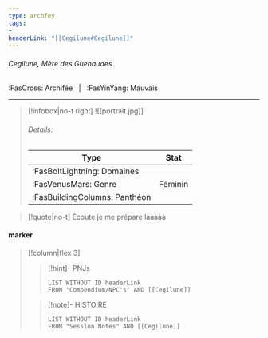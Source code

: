 ```yaml
---
type: archfey
tags:
-
headerLink: "[[Cegilune#Cegilune]]"
---
```


###### Cegilune, Mère des Guenaudes
<span class="sub2">:FasCross: Archifée &nbsp; | &nbsp; :FasYinYang: Mauvais</span>
___

> [!infobox|no-t right]
> ![[portrait.jpg]]
> ###### Details:
> | Type | Stat |
> | ---- | ---- |
> | :FasBoltLightning: Domaines |  |
> | :FasVenusMars: Genre | Féminin |
> | :FasBuildingColumns: Panthéon |  |

> [!quote|no-t]
> Écoute je me prépare lààààà

#### marker
> [!column|flex 3]
>> [!hint]-  PNJs
>>```dataview
>>LIST WITHOUT ID headerLink
>>FROM "Compendium/NPC's" AND [[Cegilune]] 
>
>>[!note]- HISTOIRE
>>```dataview
>>LIST WITHOUT ID headerLink
>>FROM "Session Notes" AND [[Cegilune]]